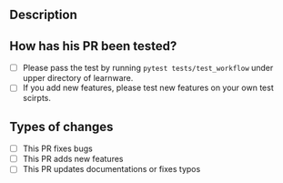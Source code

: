 <!--- Provide a general summary of your changes. -->

## Description
<!-- Provide a detailed description of your changes.. -->

## How has his PR been tested?
<!---  Put an `x` in the boxes as follows. --->
- [ ] Please pass the test by running `pytest tests/test_workflow` under upper directory of learnware.
- [ ] If you add new features, please test new features on your own test scirpts.

## Types of changes
<!---  Put an `x` in the boxes as follows. --->
- [ ] This PR fixes bugs
- [ ] This PR adds new features
- [ ] This PR updates documentations or fixes typos
